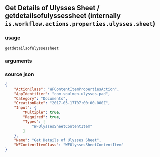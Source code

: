 
## Get Details of Ulysses Sheet / getdetailsofulyssessheet (internally `is.workflow.actions.properties.ulysses.sheet`)




### usage
`getdetailsofulyssessheet `

### arguments


### source json

```json
{
	"ActionClass": "WFContentItemPropertiesAction",
	"AppIdentifier": "com.soulmen.ulysses.pad",
	"Category": "Documents",
	"CreationDate": "2017-03-17T07:00:00.000Z",
	"Input": {
		"Multiple": true,
		"Required": true,
		"Types": [
			"WFUlyssesSheetContentItem"
		]
	},
	"Name": "Get Details of Ulysses Sheet",
	"WFContentItemClass": "WFUlyssesSheetContentItem"
}
```
